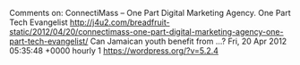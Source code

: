 Comments on: ConnectiMass – One Part Digital Marketing Agency. One Part Tech Evangelist http://j4u2.com/breadfruit-static/2012/04/20/connectimass-one-part-digital-marketing-agency-one-part-tech-evangelist/ Can Jamaican youth benefit from ...? Fri, 20 Apr 2012 05:35:48 +0000  hourly   1  https://wordpress.org/?v=5.2.4